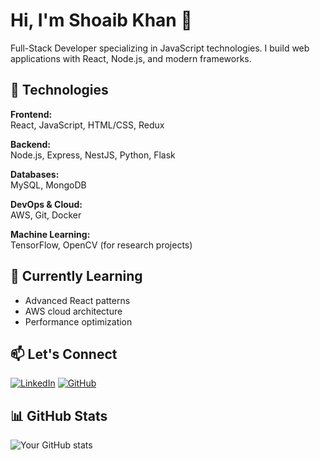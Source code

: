 # Hi, I'm Shoaib Khan 👋

Full-Stack Developer specializing in JavaScript technologies. I build web applications with React, Node.js, and modern frameworks.

## 🔧 Technologies

**Frontend:**  
React, JavaScript, HTML/CSS, Redux

**Backend:**  
Node.js, Express, NestJS, Python, Flask

**Databases:**  
MySQL, MongoDB

**DevOps & Cloud:**  
AWS, Git, Docker

**Machine Learning:**  
TensorFlow, OpenCV (for research projects)

## 🌱 Currently Learning
- Advanced React patterns
- AWS cloud architecture
- Performance optimization

## 📫 Let's Connect
[![LinkedIn](https://img.shields.io/badge/LinkedIn-0077B5?style=flat&logo=linkedin&logoColor=white)](https://linkedin.com/in/your-profile)
[![GitHub](https://img.shields.io/badge/GitHub-100000?style=flat&logo=github&logoColor=white)](https://github.com/MeetShoaibKhan)

## 📊 GitHub Stats
![Your GitHub stats](https://github-readme-stats.vercel.app/api?username=MeetShoaibKhan&show_icons=true&theme=radical)
